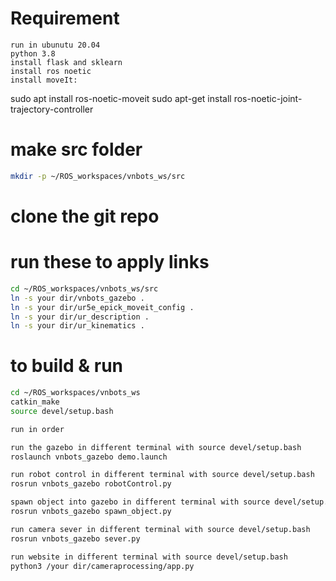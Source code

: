 # Requirement 
	run in ubunutu 20.04
	python 3.8
	install flask and sklearn
	install ros noetic
	install moveIt:
sudo apt install ros-noetic-moveit
sudo apt-get install ros-noetic-joint-trajectory-controller



# make src folder
```bash
mkdir -p ~/ROS_workspaces/vnbots_ws/src
```

# clone the git repo 
# run these to apply links 
```bash
cd ~/ROS_workspaces/vnbots_ws/src
ln -s your dir/vnbots_gazebo .
ln -s your dir/ur5e_epick_moveit_config .
ln -s your dir/ur_description .
ln -s your dir/ur_kinematics .
```

# to build & run
```bash
cd ~/ROS_workspaces/vnbots_ws
catkin_make
source devel/setup.bash

run in order

run the gazebo in different terminal with source devel/setup.bash 
roslaunch vnbots_gazebo demo.launch

run robot control in different terminal with source devel/setup.bash
rosrun vnbots_gazebo robotControl.py

spawn object into gazebo in different terminal with source devel/setup.bash
rosrun vnbots_gazebo spawn_object.py

run camera sever in different terminal with source devel/setup.bash
rosrun vnbots_gazebo sever.py

run website in different terminal with source devel/setup.bash
python3 /your dir/cameraprocessing/app.py 

```
